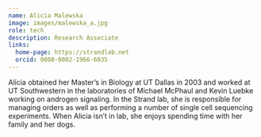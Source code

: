 ```yaml
---
name: Alicia Malewska
image: images/malewska_a.jpg
role: tech
description: Research Associate
links:
  home-page: https://strandlab.net
  orcid: 0000-0002-1966-6035
---
```

Alicia obtained her Master’s in Biology at UT Dallas in 2003 and worked at UT Southwestern in the laboratories of Michael McPhaul and Kevin Luebke working on androgen signaling. In the Strand lab, she is responsible for managing orders as well as performing a number of single cell sequencing experiments. When Alicia isn’t in lab, she enjoys spending time with her family and her dogs.